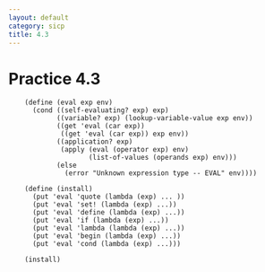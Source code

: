 ```yaml
---
layout: default
category: sicp
title: 4.3
---
```


# Practice 4.3

		(define (eval exp env)
		  (cond ((self-evaluating? exp) exp)
		        ((variable? exp) (lookup-variable-value exp env))
		        ((get 'eval (car exp))
		         ((get 'eval (car exp)) exp env))
		        ((application? exp)
		         (apply (eval (operator exp) env)
		                (list-of-values (operands exp) env)))
		        (else
		          (error "Unknown expression type -- EVAL" env))))

		(define (install)
		  (put 'eval 'quote (lambda (exp) ... ))
		  (put 'eval 'set! (lambda (exp) ...))
		  (put 'eval 'define (lambda (exp) ...))
		  (put 'eval 'if (lambda (exp) ...))
		  (put 'eval 'lambda (lambda (exp) ...))
		  (put 'eval 'begin (lambda (exp) ...))
		  (put 'eval 'cond (lambda (exp) ...)))

		(install)